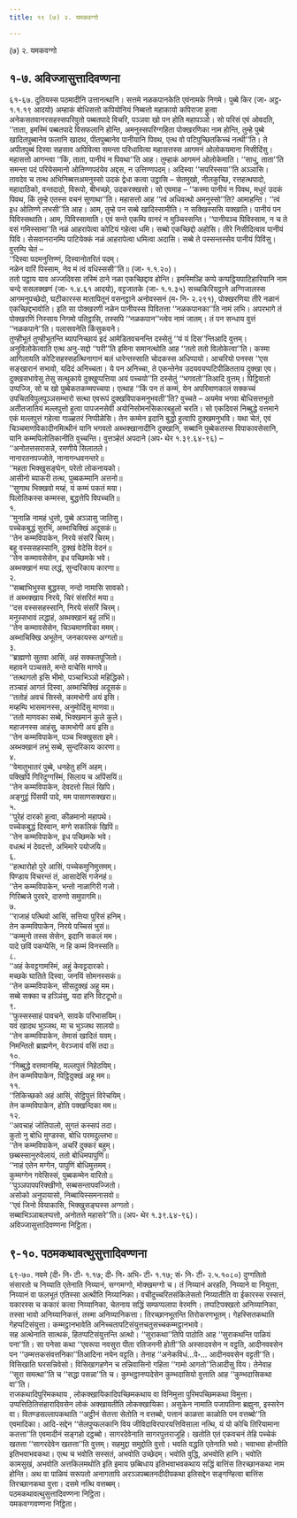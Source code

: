 ```yaml
---
title: १९ (७) २. यमकवग्गो

---
```

(७) २. यमकवग्गो  


## १-७. अविज्जासुत्तादिवण्णना

६१-६७. दुतियस्स पठमादीनि उत्तानत्थानि। सत्तमे नळकपानकेति एवंनामके निगमे। पुब्बे किर (जा॰ अट्ठ॰ १.१.१९ आदयो) अम्हाकं बोधिसत्तो कपियोनियं निब्बत्तो महाकायो कपिराजा हुत्वा अनेकसतवानरसहस्सपरिवुतो पब्बतपादे विचरि, पञ्ञवा खो पन होति महापञ्ञो। सो परिसं एवं ओवदति, ‘‘ताता, इमस्मिं पब्बतपादे विसफलानि होन्ति, अमनुस्सपरिग्गहिता पोक्खरणिका नाम होन्ति, तुम्हे पुब्बे खादितपुब्बानेव फलानि खादथ, पीतपुब्बानेव पानीयानि पिवथ, एत्थ वो पटिपुच्छितकिच्चं नत्थी’’ति। ते अपीतपुब्बं दिस्वा सहसाव अपिवित्वा समन्ता परिधावित्वा महासत्तस्स आगमनं ओलोकयमाना निसीदिंसु। महासत्तो आगन्त्वा ‘‘किं, ताता, पानीयं न पिवथा’’ति आह। तुम्हाकं आगमनं ओलोकेमाति। ‘‘साधु, ताता’’ति समन्ता पदं परियेसमानो ओतिण्णपदंयेव अद्दस, न उत्तिण्णपदम्। अदिस्वा ‘‘सपरिस्सया’’ति अञ्ञासि। तावदेव च तत्थ अभिनिब्बत्तअमनुस्सो उदकं द्वेधा कत्वा उट्ठासि – सेतमुखो, नीलकुच्छि, रत्तहत्थपादो, महादाठिको, वन्तदाठो, विरूपो, बीभच्छो, उदकरक्खसो। सो एवमाह – ‘‘कस्मा पानीयं न पिवथ, मधुरं उदकं पिवथ, किं तुम्हे एतस्स वचनं सुणाथा’’ति। महासत्तो आह ‘‘त्वं अधिवत्थो अमनुस्सो’’ति? आमाहन्ति। ‘‘त्वं इध ओतिण्णे लभसी’’ति आह। आम, तुम्हे पन सब्बे खादिस्सामीति। न सक्खिस्ससि यक्खाति। पानीयं पन पिविस्सथाति। आम, पिविस्सामाति। एवं सन्ते एकम्पि वानरं न मुञ्चिस्सन्ति। ‘‘पानीयञ्च पिविस्साम, न च ते वसं गमिस्सामा’’ति नळं आहरापेत्वा कोटियं गहेत्वा धमि। सब्बो एकच्छिद्दो अहोसि। तीरे निसीदित्वाव पानीयं पिवि। सेसवानरानम्पि पाटियेक्कं नळं आहरापेत्वा धमित्वा अदासि। सब्बे ते पस्सन्तस्सेव पानीयं पिविंसु। वुत्तम्पि चेतं –  
‘‘दिस्वा पदमनुत्तिण्णं, दिस्वानोतरितं पदम्।  
नळेन वारिं पिस्साम, नेव मं त्वं वधिस्ससी’’ति॥ (जा॰ १.१.२०)।  
ततो पट्ठाय याव अज्जदिवसा तस्मिं ठाने नळा एकच्छिद्दाव होन्ति। इमस्मिञ्हि कप्पे कप्पट्ठियपाटिहारियानि नाम चन्दे ससलक्खणं (जा॰ १.४.६१ आदयो), वट्टजातके (जा॰ १.१.३५) सच्चकिरियट्ठाने अग्गिजालस्स आगमनुपच्छेदो, घटीकारस्स मातापितूनं वसनट्ठाने अनोवस्सनं (म॰ नि॰ २.२९१), पोक्खरणिया तीरे नळानं एकच्छिद्दभावोति। इति सा पोक्खरणी नळेन पानीयस्स पिवितत्ता ‘‘नळकपानका’’ति नामं लभि। अपरभागे तं पोक्खरणिं निस्साय निगमो पतिट्ठासि, तस्सपि ‘‘नळकपान’’न्त्वेव नामं जातम्। तं पन सन्धाय वुत्तं ‘‘नळकपाने’’ति। पलासवनेति किंसुकवने।  
तुण्हीभूतं तुण्हीभूतन्ति ब्यापनिच्छायं इदं आमेडितवचनन्ति दस्सेतुं ‘‘यं यं दिस’’न्तिआदि वुत्तम्। अनुविलोकेत्वाति एत्थ अनु-सद्दो ‘‘परी’’ति इमिना समानत्थोति आह ‘‘ततो ततो विलोकेत्वा’’ति। कस्मा आगिलायति कोटिसहस्सहत्थिनागानं बलं धारेन्तस्साति चोदकस्स अधिप्पायो। आचरियो पनस्स ‘‘एस सङ्खारानं सभावो, यदिदं अनिच्चता। ये पन अनिच्चा, ते एकन्तेनेव उदयवयप्पटिपीळितताय दुक्खा एव। दुक्खसभावेसु तेसु सत्थुकाये दुक्खुप्पत्तिया अयं पच्चयो’’ति दस्सेतुं ‘‘भगवतो’’तिआदि वुत्तम्। पिट्ठिवातो उप्पज्जि, सो च खो पुब्बेकतकम्मपच्चया। एत्थाह ‘‘किं पन तं कम्मं, येन अपरिमाणकालं सक्कच्चं उपचितविपुलपुञ्ञसम्भारो सत्था एवरूपं दुक्खविपाकमनुभवती’’ति? वुच्चते – अयमेव भगवा बोधिसत्तभूतो अतीतजातियं मल्लपुत्तो हुत्वा पापजनसेवी अयोनिसोमनसिकारबहुलो चरति। सो एकदिवसं निब्बुद्धे वत्तमाने एकं मल्लपुत्तं गहेत्वा गाळ्हतरं निप्पीळेसि। तेन कम्मेन इदानि बुद्धो हुत्वापि दुक्खमनुभवि। यथा चेतं, एवं चिञ्चमाणविकादीनमित्थीनं यानि भगवतो अब्भक्खानादीनि दुक्खानि, सब्बानि पुब्बेकतस्स विपाकावसेसानि, यानि कम्मपिलोतिकानीति वुच्चन्ति। वुत्तञ्हेतं अपदाने (अप॰ थेर १.३९.६४-९६) –  
‘‘अनोतत्तसरासन्ने, रमणीये सिलातले।  
नानारतनपज्जोते, नानागन्धवनन्तरे॥  
‘‘महता भिक्खुसङ्घेन, परेतो लोकनायको।  
आसीनो ब्याकरी तत्थ, पुब्बकम्मानि अत्तनो॥  
‘‘सुणाथ भिक्खवो मय्हं, यं कम्मं पकतं मया।  
पिलोतिकस्स कम्मस्स, बुद्धत्तेपि विपच्चति॥  
१.  
‘‘मुनाळि नामहं धुत्तो, पुब्बे अञ्ञासु जातिसु।  
पच्चेकबुद्धं सुरभिं, अब्भाचिक्खिं अदूसकं॥  
‘‘तेन कम्मविपाकेन, निरये संसरिं चिरम्।  
बहू वस्ससहस्सानि, दुक्खं वेदेसि वेदनं॥  
‘‘तेन कम्मावसेसेन, इध पच्छिमके भवे।  
अब्भक्खानं मया लद्धं, सुन्दरिकाय कारणा॥  
२.  
‘‘सब्बाभिभुस्स बुद्धस्स, नन्दो नामासि सावको।  
तं अब्भक्खाय निरये, चिरं संसरितं मया॥  
‘‘दस वस्ससहस्सानि, निरये संसरिं चिरम्।  
मनुस्सभावं लद्धाहं, अब्भक्खानं बहुं लभिं॥  
‘‘तेन कम्मावसेसेन, चिञ्चमाणविका ममम्।  
अब्भाचिक्खि अभूतेन, जनकायस्स अग्गतो॥  
३.  
‘‘ब्राह्मणो सुतवा आसिं, अहं सक्कतपूजितो।  
महावने पञ्चसते, मन्ते वाचेसि माणवे॥  
‘‘तत्थागतो इसि भीमो, पञ्चाभिञ्ञो महिद्धिको।  
तञ्चाहं आगतं दिस्वा, अब्भाचिक्खिं अदूसकं॥  
‘‘ततोहं अवचं सिस्से, कामभोगी अयं इसि।  
मय्हम्पि भासमानस्स, अनुमोदिंसु माणवा॥  
‘‘ततो माणवका सब्बे, भिक्खमानं कुले कुले।  
महाजनस्स आहंसु, कामभोगी अयं इसि॥  
‘‘तेन कम्मविपाकेन, पञ्च भिक्खुसता इमे।  
अब्भक्खानं लभुं सब्बे, सुन्दरिकाय कारणा॥  
४.  
‘‘वेमातुभातरं पुब्बे, धनहेतु हनिं अहम्।  
पक्खिपिं गिरिदुग्गस्मिं, सिलाय च अपिंसयिं॥  
‘‘तेन कम्मविपाकेन, देवदत्तो सिलं खिपि।  
अङ्गुट्ठं पिंसयी पादे, मम पासाणसक्खरा॥  
५.  
‘‘पुरेहं दारको हुत्वा, कीळमानो महापथे।  
पच्चेकबुद्धं दिस्वान, मग्गे सकलिकं खिपिं॥  
‘‘तेन कम्मविपाकेन, इध पच्छिमके भवे।  
वधत्थं मं देवदत्तो, अभिमारे पयोजयि॥  
६.  
‘‘हत्थारोहो पुरे आसिं, पच्चेकमुनिमुत्तमम्।  
पिण्डाय विचरन्तं तं, आसादेसिं गजेनहं॥  
‘‘तेन कम्मविपाकेन, भन्तो नाळागिरी गजो।  
गिरिब्बजे पुरवरे, दारुणो समुपागमि॥  
७.  
‘‘राजाहं पत्थिवो आसिं, सत्तिया पुरिसं हनिम्।  
तेन कम्मविपाकेन, निरये पच्चिसं भुसं॥  
‘‘कम्मुनो तस्स सेसेन, इदानि सकलं मम।  
पादे छविं पकप्पेसि, न हि कम्मं विनस्सति॥  
८.  
‘‘अहं केवट्टगामस्मिं, अहुं केवट्टदारको।  
मच्छके घातिते दिस्वा, जनयिं सोमनस्सकं॥  
‘‘तेन कम्मविपाकेन, सीसदुक्खं अहू मम।  
सब्बे सक्का च हञ्ञिंसु, यदा हनि विटटूभो॥  
९.  
‘‘फुस्सस्साहं पावचने, सावके परिभासयिम्।  
यवं खादथ भुञ्जथ, मा च भुञ्जथ सालयो॥  
‘‘तेन कम्मविपाकेन, तेमासं खादितं यवम्।  
निमन्तितो ब्राह्मणेन, वेरञ्जायं वसिं तदा॥  
१०.  
‘‘निब्बुद्धे वत्तमानम्हि, मल्लपुत्तं निहेठयिम्।  
तेन कम्मविपाकेन, पिट्ठिदुक्खं अहू मम॥  
११.  
‘‘तिकिच्छको अहं आसिं, सेट्ठिपुत्तं विरेचयिम्।  
तेन कम्मविपाकेन, होति पक्खन्दिका मम॥  
१२.  
‘‘अवचाहं जोतिपालो, सुगतं कस्सपं तदा।  
कुतो नु बोधि मुण्डस्स, बोधि परमदुल्लभा॥  
‘‘तेन कम्मविपाकेन, अचरिं दुक्करं बहुम्।  
छब्बस्सानुरुवेलायं, ततो बोधिमपापुणिं॥  
‘‘नाहं एतेन मग्गेन, पापुणिं बोधिमुत्तमम्।  
कुम्मग्गेन गवेसिस्सं, पुब्बकम्मेन वारितो॥  
‘‘पुञ्ञपापपरिक्खीणो, सब्बसन्तापवज्जितो।  
असोको अनुपायासो, निब्बायिस्समनासवो॥  
‘‘एवं जिनो वियाकासि, भिक्खुसङ्घस्स अग्गतो।  
सब्बाभिञ्ञाबलप्पत्तो, अनोतत्ते महासरे’’ति॥ (अप॰ थेर १.३९.६४-९६)।  
अविज्जासुत्तादिवण्णना निट्ठिता।  


## ९-१०. पठमकथावत्थुसुत्तादिवण्णना

६९-७०. नवमे (दी॰ नि॰ टी॰ १.१७; दी॰ नि॰ अभि॰ टी॰ १.१७; सं॰ नि॰ टी॰ २.५.१०८०) दुग्गतितो संसारतो च निय्याति एतेनाति निय्यानं, सग्गमग्गो, मोक्खमग्गो च। तं निय्यानं अरहति, निय्याने वा नियुत्ता, निय्यानं वा फलभूतं एतिस्सा अत्थीति निय्यानिका। वचीदुच्चरितसंकिलेसतो निय्यातीति वा ईकारस्स रस्सत्तं, यकारस्स च ककारं कत्वा निय्यानिका, चेतनाय सद्धिं सम्फप्पलापा वेरमणि। तप्पटिपक्खतो अनिय्यानिका, तस्सा भावो अनिय्यानिकत्तं, तस्मा अनिय्यानिकत्ता। तिरच्छानभूतन्ति तिरोकरणभूतम्। गेहस्सितकथाति गेहप्पटिसंयुत्ता। कम्मट्ठानभावेति अनिच्चतापटिसंयुत्तचतुसच्चकम्मट्ठानभावे।  
सह अत्थेनाति सात्थकं, हितप्पटिसंयुत्तन्ति अत्थो। ‘‘सुराकथा’’तिपि पाठोति आह ‘‘सुराकथन्ति पाळियं पना’’ति। सा पनेसा कथा ‘‘एवरूपा नवसुरा पीता रतिजननी होती’’ति अस्सादवसेन न वट्टति, आदीनववसेन पन ‘‘उम्मत्तकसंवत्तनिका’’तिआदिना नयेन वट्टति। तेनाह ‘‘अनेकविधं…पे॰… आदीनववसेन वट्टती’’ति। विसिखाति घरसन्निवेसो। विसिखागहणेन च तन्निवासिनो गहिता ‘‘गामो आगतो’’तिआदीसु विय। तेनेवाह ‘‘सूरा समत्था’’ति च ‘‘सद्धा पसन्ना’’ति च। कुम्भट्ठानप्पदेसेन कुम्भदासियो वुत्ताति आह ‘‘कुम्भदासिकथा वा’’ति।  
राजकथादिपुरिमकथाय , लोकक्खायिकादिपच्छिमकथाय वा विनिमुत्ता पुरिमपच्छिमकथा विमुत्ता। उप्पत्तिठितिसंहारादिवसेन लोकं अक्खायतीति लोकक्खायिका। असुकेन नामाति पजापतिना ब्रह्मुना, इस्सरेन वा। वितण्डसल्लापकथाति ‘‘अट्ठीनं सेतत्ता सेतोति न वत्तब्बो, पत्तानं काळत्ता काळोति पन वत्तब्बो’’ति एवमादिका। आदि-सद्देन ‘‘सेलपुप्फलकानि विय जीविदाविरपारयत्तिविसाला नत्थि, यं यो कोचि तिरियामाना कतत्ता’’ति एवमादीनं सङ्गहो दट्ठब्बो। सागरदेवेनाति सागरपुत्तराजूहि। खतोति एतं एकवचनं तेहि पच्चेकं खतत्ता ‘‘सागरदेवेन खतत्ता’’ति वुत्तम्। सहमुद्दा समुद्दोति वुत्तो। भवति वद्धति एतेनाति भवो। भवाभवा होन्तीति इतिभवाभवकथा। एत्थ च भवोति सस्सतं, अभवोति उच्छेदम्। भवोति वुद्धि, अभवोति हानि। भवोति कामसुखं, अभवोति अत्तकिलमथोति इति इमाय छब्बिधाय इतिभवाभवकथाय सद्धिं बात्तिंस तिरच्छानकथा नाम होन्ति। अथ वा पाळियं सरूपतो अनागतापि अरञ्ञपब्बतनदीदीपकथा इतिसद्देन सङ्गण्हित्वा बात्तिंस तिरच्छानकथा वुत्ता। दसमे नत्थि वत्तब्बम्।  
पठमकथावत्थुसुत्तादिवण्णना निट्ठिता।  
यमकवग्गवण्णना निट्ठिता।  